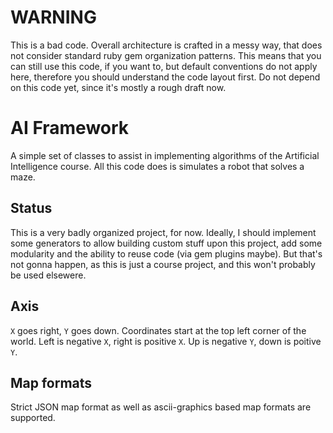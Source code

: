 # WARNING

This is a bad code. Overall architecture is crafted in a messy way, that does not consider standard ruby gem organization patterns.
This means that you can still use this code, if you want to, but default conventions do not apply here, therefore you should understand the code layout first.
Do not depend on this code yet, since it's mostly a rough draft now.

# AI Framework

A simple set of classes to assist in implementing algorithms of the Artificial Intelligence course.
All this code does is simulates a robot that solves a maze.

## Status

This is a very badly organized project, for now.
Ideally, I should implement some generators to allow building custom stuff upon this project, add some modularity and the ability to reuse code (via gem plugins maybe).
But that's not gonna happen, as this is just a course project, and this won't probably be used elsewere.

## Axis

`X` goes right, `Y` goes down. Coordinates start at the top left corner of the world.
Left is negative `X`, right is positive `X`. Up is negative `Y`, down is poitive `Y`.

## Map formats

Strict JSON map format as well as ascii-graphics based map formats are supported.
